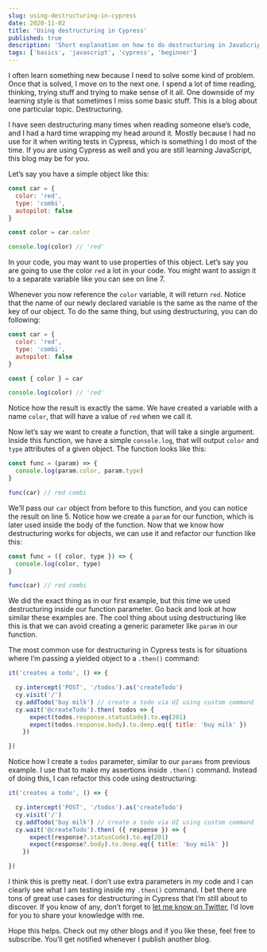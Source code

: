 ```yaml
---
slug: using-destructuring-in-cypress
date: 2020-11-02
title: 'Using destructuring in Cypress'
published: true
description: 'Short explanation on how to do destructuring in JavaScript and how you can use it to simplify your Cypress tests.'
tags: ['basics', 'javascript', 'cypress', 'beginner']
---
```

I often learn something new because I need to solve some kind of problem. Once that is solved, I move on to the next one. I spend a lot of time reading, thinking, trying stuff and trying to make sense of it all. One downside of my learning style is that sometimes I miss some basic stuff. This is a blog about one particular topic. Destructuring.

I have seen destructuring many times when reading someone else’s code, and I had a hard time wrapping my head around it. Mostly because I had no use for it when writing tests in Cypress, which is something I do most of the time. If you are using Cypress as well and you are still learning JavaScript, this blog may be for you.

Let’s say you have a simple object like this:

```js {7}
const car = {
  color: 'red',
  type: 'combi',
  autopilot: false
}

const color = car.color

console.log(color) // 'red'

```
In your code, you may want to use properties of this object. Let’s say you are going to use the color `red` a lot in your code. You might want to assign it to a separate variable like you can see on line 7.

Whenever you now reference the `color` variable, it will return `red`. Notice that the name of our newly declared variable is the same as the name of the key of our object. To do the same thing, but using destructuring, you can do following:

```js {7}
const car = {
  color: 'red',
  type: 'combi',
  autopilot: false
}

const { color } = car

console.log(color) // 'red'
```
Notice how the result is exactly the same. We have created a variable with a name `color`, that will have a value of `red` when we call it.

Now let’s say we want to create a function, that will take a single argument. Inside this function, we have a simple `console.log`, that will output `color` and `type` attributes of a given object. The function looks like this:

```js {5}
const func = (param) => {
  console.log(param.color, param.type)
}

func(car) // red combi
```

We’ll pass our `car` object from before to this function, and you can notice the result on line 5. Notice how we create a `param` for our function, which is later used inside the body of the function. Now that we know how destructuring works for objects, we can use it and refactor our function like this:

```js
const func = ({ color, type }) => {
  console.log(color, type)
}

func(car) // red combi
```
We did the exact thing as in our first example, but this time we used destructuring inside our function parameter. Go back and look at how similar these examples are. The cool thing about using destructuring like this is that we can avoid creating a generic parameter like `param` in our function.

The most common use for destructuring in Cypress tests is for situations where I’m passing a yielded object to a `.then()` command:

```js {6-9}
it('creates a todo', () => {

  cy.intercept('POST', '/todos').as('createTodo')
  cy.visit('/')
  cy.addTodo('buy milk') // create a todo via UI using custom command
  cy.wait('@createTodo').then( todos => {
      expect(todos.response.statusCode).to.eq(201)
      expect(todos.response.body).to.deep.eq({ title: 'buy milk' })
    })

})
```
Notice how I create a `todos` parameter, similar to our `params` from previous example. I use that to make my assertions inside `.then()` command. Instead of doing this, I can refactor this code using destructuring:
```js {6-9}
it('creates a todo', () => {

  cy.intercept('POST', '/todos').as('createTodo')
  cy.visit('/')
  cy.addTodo('buy milk') // create a todo via UI using custom command
  cy.wait('@createTodo').then( ({ response }) => {
      expect(response?.statusCode).to.eq(201)
      expect(response?.body).to.deep.eq({ title: 'buy milk' })
    })

})
```
I think this is pretty neat. I don’t use extra parameters in my code and I can clearly see what I am testing inside my `.then()` command. I bet there are tons of great use cases for destructuring in Cypress that I’m still about to discover. If you know of any, don’t forget to [let me know on Twitter](https://twitter.com/filip_hric), I’d love for you to share your knowledge with me.

Hope this helps. Check out my other blogs and if you like these, feel free to subscribe. You’ll get notified whenever I publish another blog.

